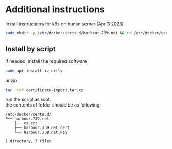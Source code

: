 # Additional instructions
Install instructions for k8s on hunsn server (Apr 3 2023)
```bash
sudo mkdir -p /etc/docker/certs.d/harbour.739.net && cd /etc/docker/certs.d/harbour.739.net
```

## Install by script
if needed, install the required software
```bash
sudo apt install xz-utils
```
unzip
```bash
tar -xvf certificate-import.tar.xz
```
run the script as root.</br>
the contents of folder should be as following:
```text
/etc/docker/certs.d/
└── harbour.739.net
    ├── ca.crt
    ├── harbour.739.net.cert
    └── harbour.739.net.key

1 directory, 3 files
```

